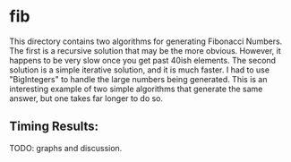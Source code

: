 # fib

This directory contains two algorithms for generating Fibonacci Numbers. The first is a recursive solution that may be the more obvious.
However, it happens to be very slow once you get past 40ish elements. The second solution is a simple
iterative solution, and it is much faster. I had to use "BigIntegers" to handle the large numbers being generated.
This is an interesting example of two simple algorithms that generate the same answer, but one takes far longer to do so.

<h2>Timing Results:</h2>
TODO: graphs and discussion.
